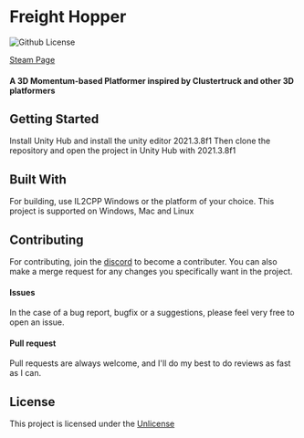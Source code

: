 # Freight Hopper

![Github License](https://img.shields.io/badge/license-Unlicense-green)

[Steam Page](https://store.steampowered.com/app/1763190/Freight_Hopper)

#### A 3D Momentum-based Platformer inspired by Clustertruck and other 3D platformers

## Getting Started
Install Unity Hub and install the unity editor 2021.3.8f1
Then clone the repository and open the project in Unity Hub with 2021.3.8f1

## Built With
For building, use IL2CPP Windows or the platform of your choice. This project is supported on Windows, Mac and Linux

## Contributing
For contributing, join the [discord](https://discord.gg/FXefTW3WcG) to become a contributer. 
You can also make a merge request for any changes you specifically want in the project.

#### Issues
In the case of a bug report, bugfix or a suggestions, please feel very free to open an issue.

#### Pull request
Pull requests are always welcome, and I'll do my best to do reviews as fast as I can.

## License
This project is licensed under the [Unlicense](https://github.com/Husky-Game-Studio/Freight-Hopper/blob/main/LICENSE.md)
